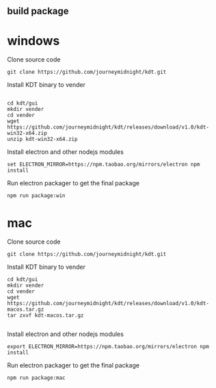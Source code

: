 ## build package 

# windows

Clone source code

```
git clone https://github.com/journeymidnight/kdt.git 

```


Install KDT binary to vender

```

cd kdt/gui
mkdir vender
cd vender
wget https://github.com/journeymidnight/kdt/releases/download/v1.0/kdt-win32-x64.zip
unzip kdt-win32-x64.zip

```
Install electron and other nodejs modules

```
set ELECTRON_MIRROR=https://npm.taobao.org/mirrors/electron npm install
```


Run electron packager to get the final package

```
npm run package:win
```


# mac

Clone source code

```
git clone https://github.com/journeymidnight/kdt.git 

```


Install KDT binary to vender

```
cd kdt/gui
mkdir vender
cd vender
wget https://github.com/journeymidnight/kdt/releases/download/v1.0/kdt-macos.tar.gz
tar zxvf kdt-macos.tar.gz


```
Install electron and other nodejs modules

```
export ELECTRON_MIRROR=https://npm.taobao.org/mirrors/electron npm install
```


Run electron packager to get the final package

```
npm run package:mac
```
